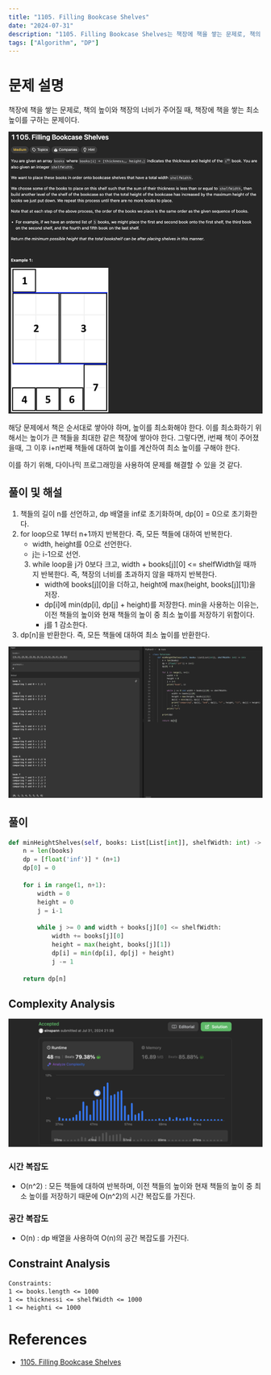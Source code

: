 ```yaml
---
title: "1105. Filling Bookcase Shelves"
date: "2024-07-31"
description: "1105. Filling Bookcase Shelves는 책장에 책을 쌓는 문제로, 책의 높이와 책장의 너비가 주어질 때, 책장에 책을 쌓는 최소 높이를 구하는 문제이다."
tags: ["Algorithm", "DP"]
---
```


# 문제 설명
책장에 책을 쌓는 문제로, 책의 높이와 책장의 너비가 주어질 때, 책장에 책을 쌓는 최소 높이를 구하는 문제이다.

![1105](../../../images/LEET/1105/1105.png)

해당 문제에서 책은 순서대로 쌓아야 하며, 높이를 최소화해야 한다. 이를 최소화하기 위해서는 높이가 큰 책들을 최대한 같은 책장에 쌓아야 한다. 그렇다면, i번째 책이 주어졌을때, 그 이후 i+n번째 책들에 대하여 높이를 계산하여 최소 높이를 구해야 한다.

이를 하기 위해, 다이나믹 프로그래밍을 사용하여 문제를 해결할 수 있을 것 같다.

## 풀이 및 해설 
1) 책들의 길이 n를 선언하고, dp 배열을 inf로 초기화하며, dp[0] = 0으로 초기화한다.
2) for loop으로 1부터 n+1까지 반복한다. 즉, 모든 책들에 대하여 반복한다.
    - width, height를 0으로 선언한다.
    - j는 i-1으로 선언.
    3) while loop을 j가 0보다 크고, width + books[j][0] <= shelfWidth일 때까지 반복한다. 즉, 책장의 너비를 초과하지 않을 때까지 반복한다.
        - width에 books[j][0]을 더하고, height에 max(height, books[j][1])을 저장.
        - dp[i]에 min(dp[i], dp[j] + height)를 저장한다. min을 사용하는 이유는, 이전 책들의 높이와 현재 책들의 높이 중 최소 높이를 저장하기 위함이다.
        - j를 1 감소한다.
4) dp[n]을 반환한다. 즉, 모든 책들에 대하여 최소 높이를 반환한다.

![stdout](../../../images/LEET/1105/stdout.png)


## 풀이
```python
def minHeightShelves(self, books: List[List[int]], shelfWidth: int) -> int:
    n = len(books)
    dp = [float('inf')] * (n+1)
    dp[0] = 0

    for i in range(1, n+1):
        width = 0
        height = 0
        j = i-1

        while j >= 0 and width + books[j][0] <= shelfWidth:
            width += books[j][0]
            height = max(height, books[j][1])
            dp[i] = min(dp[i], dp[j] + height)
            j -= 1
    
    return dp[n]
```

## Complexity Analysis
![tc](../../../images/LEET/1105/tc.png)

### 시간 복잡도
- O(n^2) : 모든 책들에 대하여 반복하며, 이전 책들의 높이와 현재 책들의 높이 중 최소 높이를 저장하기 때문에 O(n^2)의 시간 복잡도를 가진다.

### 공간 복잡도
- O(n) : dp 배열을 사용하여 O(n)의 공간 복잡도를 가진다.

## Constraint Analysis
```
Constraints:
1 <= books.length <= 1000
1 <= thicknessi <= shelfWidth <= 1000
1 <= heighti <= 1000
```

# References
- [1105. Filling Bookcase Shelves](https://leetcode.com/problems/filling-bookcase-shelves/)